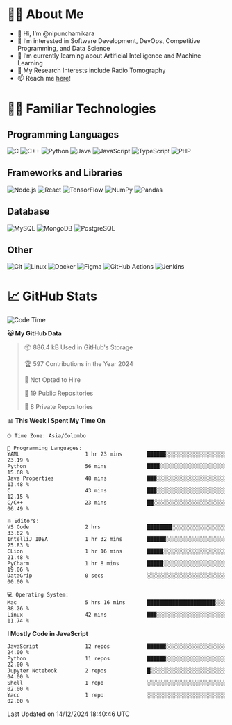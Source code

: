 # 🙋‍♂️ About Me
- 👋 Hi, I’m @nipunchamikara
- 👀 I’m interested in Software Development, DevOps, Competitive Programming, and Data Science
- 🌱 I’m currently learning about Artificial Intelligence and Machine Learning
- 📜 My Research Interests include Radio Tomography
- 📫 Reach me [here](mailto:nipunchamikara@yahoo.com)!

# 👨‍💻 Familiar Technologies

## Programming Languages
![C](https://img.icons8.com/color/48/000000/c-programming.png "C")
![C++](https://img.icons8.com/color/48/000000/c-plus-plus-logo.png "C++")
![Python](https://img.icons8.com/color/48/000000/python.png "Python")
![Java](https://img.icons8.com/color/48/000000/java-coffee-cup-logo.png "Java")
![JavaScript](https://img.icons8.com/color/48/000000/javascript.png "JavaScript")
![TypeScript](https://img.icons8.com/color/48/000000/typescript.png "TypeScript")
![PHP](https://img.icons8.com/officel/48/000000/php-logo.png "PHP")

## Frameworks and Libraries
![Node.js](https://img.icons8.com/color/48/000000/nodejs.png "Node.js")
![React](https://img.icons8.com/officel/48/000000/react.png "React")
![TensorFlow](https://img.icons8.com/color/48/000000/tensorflow.png "TensorFlow")
![NumPy](https://img.icons8.com/color/48/000000/numpy.png "NumPy")
![Pandas](https://img.icons8.com/color/48/000000/pandas.png "Pandas")

## Database
![MySQL](https://img.icons8.com/color/48/000000/mysql-logo.png "MySQL")
![MongoDB](https://img.icons8.com/color/48/000000/mongodb.png "MongoDB")
![PostgreSQL](https://img.icons8.com/color/48/000000/postgreesql.png "PostgreSQL")

## Other
![Git](https://img.icons8.com/color/48/000000/git.png "Git")
![Linux](https://img.icons8.com/color/48/000000/linux.png "Linux")
![Docker](https://img.icons8.com/color/48/000000/docker.png "Docker")
![Figma](https://img.icons8.com/color/48/000000/figma.png "Figma")
![GitHub Actions](https://img.icons8.com/color/48/000000/github.png "GitHub Actions")
![Jenkins](https://img.icons8.com/color/48/000000/jenkins.png "Jenkins")

# 📈 GitHub Stats

<!--START_SECTION:waka-->
![Code Time](http://img.shields.io/badge/Code%20Time-1%2C122%20hrs%2050%20mins-blue)

**🐱 My GitHub Data** 

> 📦 886.4 kB Used in GitHub's Storage 
 > 
> 🏆 597 Contributions in the Year 2024
 > 
> 🚫 Not Opted to Hire
 > 
> 📜 19 Public Repositories 
 > 
> 🔑 8 Private Repositories 
 > 
📊 **This Week I Spent My Time On** 

```text
🕑︎ Time Zone: Asia/Colombo

💬 Programming Languages: 
YAML                     1 hr 23 mins        ██████░░░░░░░░░░░░░░░░░░░   23.19 % 
Python                   56 mins             ████░░░░░░░░░░░░░░░░░░░░░   15.68 % 
Java Properties          48 mins             ███░░░░░░░░░░░░░░░░░░░░░░   13.48 % 
C                        43 mins             ███░░░░░░░░░░░░░░░░░░░░░░   12.15 % 
C/C++                    23 mins             ██░░░░░░░░░░░░░░░░░░░░░░░   06.49 % 

🔥 Editors: 
VS Code                  2 hrs               ████████░░░░░░░░░░░░░░░░░   33.62 % 
IntelliJ IDEA            1 hr 32 mins        ██████░░░░░░░░░░░░░░░░░░░   25.83 % 
CLion                    1 hr 16 mins        █████░░░░░░░░░░░░░░░░░░░░   21.48 % 
PyCharm                  1 hr 8 mins         █████░░░░░░░░░░░░░░░░░░░░   19.06 % 
DataGrip                 0 secs              ░░░░░░░░░░░░░░░░░░░░░░░░░   00.00 % 

💻 Operating System: 
Mac                      5 hrs 16 mins       ██████████████████████░░░   88.26 % 
Linux                    42 mins             ███░░░░░░░░░░░░░░░░░░░░░░   11.74 % 
```

**I Mostly Code in JavaScript** 

```text
JavaScript               12 repos            ██████░░░░░░░░░░░░░░░░░░░   24.00 % 
Python                   11 repos            ██████░░░░░░░░░░░░░░░░░░░   22.00 % 
Jupyter Notebook         2 repos             █░░░░░░░░░░░░░░░░░░░░░░░░   04.00 % 
Shell                    1 repo              ░░░░░░░░░░░░░░░░░░░░░░░░░   02.00 % 
Yacc                     1 repo              ░░░░░░░░░░░░░░░░░░░░░░░░░   02.00 % 
```




 Last Updated on 14/12/2024 18:40:46 UTC
<!--END_SECTION:waka-->

